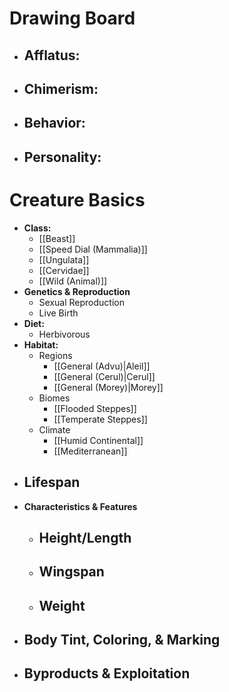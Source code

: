 # Drawing Board
- **Afflatus:**
	- 
- **Chimerism:**
	- 
- **Behavior:**
	- 
- **Personality:**
	- 
# Creature Basics
- **Class:**
	- [[Beast]]
	- [[Speed Dial (Mammalia)]]
	- [[Ungulata]]
	- [[Cervidae]]
	- [[Wild (Animal)]]
- **Genetics & Reproduction**
	- Sexual Reproduction
	- Live Birth
- **Diet:**
	- Herbivorous
- **Habitat:**
	- Regions
		- [[General (Advu)|Aleil]]
		- [[General (Cerul)|Cerul]]
		- [[General (Morey)|Morey]]
	- Biomes
		- [[Flooded Steppes]]
		- [[Temperate Steppes]]
	- Climate
		- [[Humid Continental]]
		- [[Mediterranean]]
- **Lifespan**
	- 
- **Characteristics & Features**
	- Height/Length
		- 
	- Wingspan
		- 
	- Weight
		- 
- **Body Tint, Coloring, & Marking**
	- 
- **Byproducts & Exploitation**
	- 